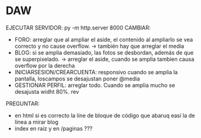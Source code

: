 # DAW
EJECUTAR SERVIDOR: py -m http.server 8000
CAMBIAR:
- FORO: arreglar que al ampliar el aside, el contenido al ampliarlo se vea correcto y no cause overflow. 
  -> también hay que arreglar el media
- BLOG: si se amplia demasiado, las fotos se desbordan, además de que se superpixelado.
  -> arreglar el aside, cuando se amplia tambien causa overflow por la derecha
- INICIARSESION/CREARCUENTA: responsivo cuando se amplia la pantalla, loscampos se desajustan poner @media
- GESTIONAR PERFIL: arreglar todo. Cuando se amplia mucho se desajusta widht 80%. rev

PREGUNTAR:
  - en html si es correcto la líne de bloque de código que abaruq easí la de línea a mirar blog
  - index en raiz y en /paginas ???